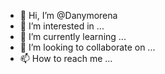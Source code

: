 - 👋 Hi, I’m @Danymorena
- 👀 I’m interested in ...
- 🌱 I’m currently learning ...
- 💞️ I’m looking to collaborate on ...
- 📫 How to reach me ...

<!---
Danymorena/Danymorena is a ✨ special ✨ repository because its `README.md` (this file) appears on your GitHub profile.
You can click the Preview link to take a look at your changes.
--->

